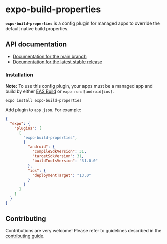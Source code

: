# expo-build-properties

**`expo-build-properties`** is a config plugin for managed apps to override the default native build properties.

## API documentation

- [Documentation for the main branch][docs-main]
- [Documentation for the latest stable release][docs-stable]

### Installation

**Note:** To use this config plugin, your apps must be a managed app and build by either [EAS Build](/build/introduction.md) or `expo run:[android|ios]`.

```
expo install expo-build-properties
```

Add plugin to `app.json`. For example:

```json
{
  "expo": {
    "plugins": [
      [
        "expo-build-properties",
        {
          "android": {
            "compileSdkVersion": 31,
            "targetSdkVersion": 31,
            "buildToolsVersion": "31.0.0"
          },
          "ios": {
            "deploymentTarget": "13.0"
          }
        }
      ]
    ]
  }
}
```

## Contributing

Contributions are very welcome! Please refer to guidelines described in the [contributing guide][contributing].

[docs-main]: https://github.com/expo/expo/blob/main/docs/pages/versions/unversioned/sdk/build-properties.mdx
[docs-stable]: https://docs.expo.dev/versions/latest/sdk/build-properties/
[contributing]: https://github.com/expo/expo#contributing
[config-plugins]: https://docs.expo.dev/guides/config-plugins/
